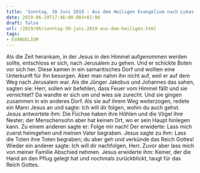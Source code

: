 ```yaml
---
title: 'Sonntag, 30 Juni 2019 : Aus dem Heiligen Evangelium nach Lukas - Lk 9,51-62.'
date: 2019-06-29T17:46:00.003+02:00
draft: false
url: /2019/06/sonntag-30-juni-2019-aus-dem-heiligen.html
tags: 
- EVANGELIUM
---
```


Als die Zeit herankam, in der Jesus in den Himmel aufgenommen werden sollte, entschloss er sich, nach Jerusalem zu gehen. Und er schickte Boten vor sich her. Diese kamen in ein samaritisches Dorf und wollten eine Unterkunft für ihn besorgen. Aber man nahm ihn nicht auf, weil er auf dem Weg nach Jerusalem war. Als die Jünger Jakobus und Johannes das sahen, sagten sie: Herr, sollen wir befehlen, dass Feuer vom Himmel fällt und sie vernichtet? Da wandte er sich um und wies sie zurecht. Und sie gingen zusammen in ein anderes Dorf. Als sie auf ihrem Weg weiterzogen, redete ein Mann Jesus an und sagte: Ich will dir folgen, wohin du auch gehst. Jesus antwortete ihm: Die Füchse haben ihre Höhlen und die Vögel ihre Nester; der Menschensohn aber hat keinen Ort, wo er sein Haupt hinlegen kann. Zu einem anderen sagte er: Folge mir nach! Der erwiderte: Lass mich zuerst heimgehen und meinen Vater begraben. Jesus sagte zu ihm: Lass die Toten ihre Toten begraben; du aber geh und verkünde das Reich Gottes! Wieder ein anderer sagte: Ich will dir nachfolgen, Herr. Zuvor aber lass mich von meiner Familie Abschied nehmen. Jesus erwiderte ihm: Keiner, der die Hand an den Pflug gelegt hat und nochmals zurückblickt, taugt für das Reich Gottes.